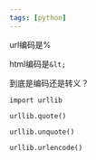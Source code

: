 ```yaml
---
tags: [python]
---
```



url编码是%

html编码是`&lt;`

到底是编码还是转义？

```
import urllib

urllib.quote()

urllib.unquote()

urllib.urlencode()
```


